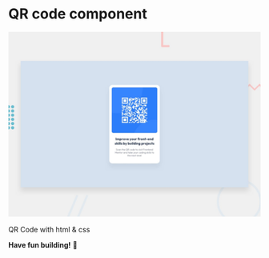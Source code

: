 # QR code component

![Design preview for the QR code component coding challenge](./design/desktop-preview.jpg)

QR Code with html & css

**Have fun building!** 🚀
